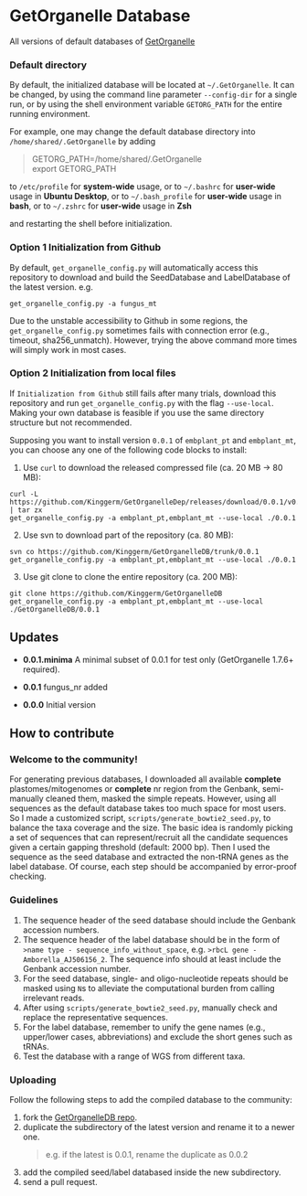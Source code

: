 # GetOrganelle Database

All versions of default databases of [GetOrganelle](https://github.com/Kinggerm/GetOrganelle)

### Default directory

By default, the initialized database will be located at `~/.GetOrganelle`. It can be changed, by using the command line parameter `--config-dir` for a single run, or by using the shell environment variable `GETORG_PATH` for the entire running environment.

For example, one may change the default database directory into `/home/shared/.GetOrganelle` by adding 

> GETORG_PATH=/home/shared/.GetOrganelle<br>
> export GETORG_PATH

to `/etc/profile` for **system-wide** usage, 
or to `~/.bashrc` for **user-wide** usage in **Ubuntu Desktop**, 
or to `~/.bash_profile` for **user-wide** usage in **bash**, 
or to `~/.zshrc` for **user-wide** usage in **Zsh**

and restarting the shell before initialization.

### Option 1 Initialization from Github

By default, `get_organelle_config.py` will automatically access this repository to download and build the SeedDatabase and LabelDatabase of the latest version. e.g.

    get_organelle_config.py -a fungus_mt

Due to the unstable accessibility to Github in some regions, the `get_organelle_config.py` sometimes fails with connection error (e.g., timeout, sha256_unmatch). However, trying the above command more times will simply work in most cases.

### Option 2 Initialization from local files

If `Initialization from Github` still fails after many trials, download this repository and run `get_organelle_config.py` with the flag `--use-local`. Making your own database is feasible if you use the same directory structure but not recommended. 

Supposing you want to install version `0.0.1` of `embplant_pt` and `embplant_mt`, you can choose any one of the following code blocks to install:
    
  1. Use `curl` to download the released compressed file (ca. 20 MB -> 80 MB):
    
    curl -L https://github.com/Kinggerm/GetOrganelleDep/releases/download/0.0.1/v0.0.1.tar.gz | tar zx
    get_organelle_config.py -a embplant_pt,embplant_mt --use-local ./0.0.1
    
  2. Use svn to download part of the repository (ca. 80 MB):
  
    svn co https://github.com/Kinggerm/GetOrganelleDB/trunk/0.0.1
    get_organelle_config.py -a embplant_pt,embplant_mt --use-local ./0.0.1
    
  3. Use git clone to clone the entire repository (ca. 200 MB):
  
    git clone https://github.com/Kinggerm/GetOrganelleDB
    get_organelle_config.py -a embplant_pt,embplant_mt --use-local ./GetOrganelleDB/0.0.1
    

## Updates

* **0.0.1.minima** A minimal subset of 0.0.1 for test only (GetOrganelle 1.7.6+ required).

* **0.0.1** fungus_nr added

* **0.0.0** Initial version



## How to contribute

### Welcome to the community!

For generating previous databases, I downloaded all available **complete** plastomes/mitogenomes or **complete** nr region from the Genbank, semi-manually cleaned them, masked the simple repeats. However, using all sequences as the default database takes too much space for most users. So I made a customized script, `scripts/generate_bowtie2_seed.py`, to balance the taxa coverage and the size. The basic idea is randomly picking a set of sequences that can represent/recruit all the candidate sequences given a certain gapping threshold (default: 2000 bp). Then I used the sequence as the seed database and extracted the non-tRNA genes as the label database. Of course, each step should be accompanied by error-proof checking.

### Guidelines

1. The sequence header of the seed database should include the Genbank accession numbers.
2. The sequence header of the label database should be in the form of `>name type - sequence_info_without_space`, e.g. `>rbcL gene - Amborella_AJ506156_2`. The sequence info should at least include the Genbank accession number.
3. For the seed database, single- and oligo-nucleotide repeats should be masked using `N`s to alleviate the computational burden from calling irrelevant reads.
4. After using `scripts/generate_bowtie2_seed.py`, manually check and replace the representative sequences.
5. For the label database, remember to unify the gene names (e.g., upper/lower cases, abbreviations) and exclude the short genes such as tRNAs.
6. Test the database with a range of WGS from different taxa.

### Uploading
Follow the following steps to add the compiled database to the community:
1. fork the [GetOrganelleDB repo](https://github.com/Kinggerm/GetOrganelleDB).
2. duplicate the subdirectory of the latest version and rename it to a newer one.
   > e.g. if the latest is 0.0.1, rename the duplicate as 0.0.2
3. add the compiled seed/label databased inside the new subdirectory. 
4. send a pull request.

